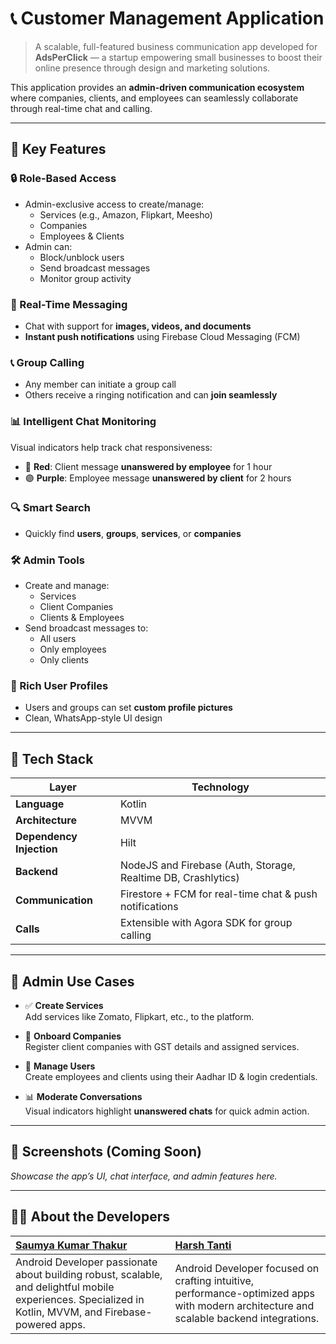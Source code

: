 # 📞 Customer Management Application

> A scalable, full-featured business communication app developed for **AdsPerClick** — a startup empowering small businesses to boost their online presence through design and marketing solutions.

This application provides an **admin-driven communication ecosystem** where companies, clients, and employees can seamlessly collaborate through real-time chat and calling.

---

## 🚀 Key Features

### 🔒 Role-Based Access
- Admin-exclusive access to create/manage:
  - Services (e.g., Amazon, Flipkart, Meesho)
  - Companies
  - Employees & Clients
- Admin can:
  - Block/unblock users
  - Send broadcast messages
  - Monitor group activity

### 💬 Real-Time Messaging
- Chat with support for **images, videos, and documents**
- **Instant push notifications** using Firebase Cloud Messaging (FCM)

### 📞 Group Calling
- Any member can initiate a group call
- Others receive a ringing notification and can **join seamlessly**

### 📊 Intelligent Chat Monitoring
Visual indicators help track chat responsiveness:
- 🔴 **Red**: Client message **unanswered by employee** for 1 hour  
- 🟣 **Purple**: Employee message **unanswered by client** for 2 hours

### 🔍 Smart Search
- Quickly find **users**, **groups**, **services**, or **companies**

### 🛠 Admin Tools
- Create and manage:
  - Services
  - Client Companies
  - Clients & Employees
- Send broadcast messages to:
  - All users
  - Only employees
  - Only clients

### 👤 Rich User Profiles
- Users and groups can set **custom profile pictures**
- Clean, WhatsApp-style UI design

---

## 🧱 Tech Stack

| Layer              | Technology                                                                 |
|-------------------|-----------------------------------------------------------------------------|
| **Language**       | Kotlin                                                                      |
| **Architecture**   | MVVM                                                                        |
| **Dependency Injection** | Hilt                                                                |
| **Backend**        | NodeJS and Firebase (Auth, Storage, Realtime DB, Crashlytics)         |
| **Communication**  | Firestore + FCM for real-time chat & push notifications                    |
| **Calls**          | Extensible with Agora SDK for group calling                          |

---

## 🔐 Admin Use Cases

- ✅ **Create Services**  
  Add services like Zomato, Flipkart, etc., to the platform.
  
- 🏢 **Onboard Companies**  
  Register client companies with GST details and assigned services.

- 👥 **Manage Users**  
  Create employees and clients using their Aadhar ID & login credentials.

- 📊 **Moderate Conversations**  
  Visual indicators highlight **unanswered chats** for quick admin action.

---

## 📸 Screenshots (Coming Soon)

_Showcase the app’s UI, chat interface, and admin features here._

---

## 👨‍💻 About the Developers

| [**Saumya Kumar Thakur**](mailto:saumyakumarthakurp@gmail.com) | [**Harsh Tanti**](mailto:harshtanti59@gmail.com) |
|:--|:--|
| Android Developer passionate about building robust, scalable, and delightful mobile experiences. Specialized in Kotlin, MVVM, and Firebase-powered apps. | Android Developer focused on crafting intuitive, performance-optimized apps with modern architecture and scalable backend integrations. |
